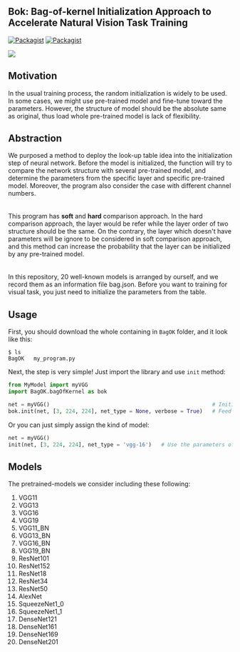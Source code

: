 ## Bok: Bag-of-kernel Initialization Approach to Accelerate Natural Vision Task Training

[![Packagist](https://img.shields.io/badge/Pytorch-0.4.0-red.svg)]()
[![Packagist](https://img.shields.io/badge/Python-3.5.2-blue.svg)]()

![](https://i.imgur.com/J8runwS.png)

Motivation
---
In the usual training process, the random initialization is widely to be used. In some cases, we might use pre-trained model and fine-tune toward the parameters. However, the structure of model should be the absolute same as original, thus load whole pre-trained model is lack of flexibility.    

Abstraction
---
We purposed a method to deploy the look-up table idea into the initialization step of neural network. Before the model is initialized, the function will try to compare the network structure with several pre-trained model, and determine the parameters from the specific layer and specific pre-trained model. Moreover, the program also consider the case with different channel numbers.     
<br/>    
This program has **soft** and **hard** comparison approach. In the hard comparison approach, the layer would be refer while the layer order of two structure should be the same. On the contrary, the layer which doesn't have parameters will be ignore to be considered in soft comparison approach, and this method can increase the probability that the layer can be initialized by any pre-trained model.    
<br/>    
In this repository, 20 well-known models is arranged by ourself, and we record them as an information file bag.json. Before you want to training for visual task, you just need to initialize the parameters from the table.    

Usage
---
First, you should download the whole containing in `BagOK` folder, and it look like this:
```
$ ls
BagOK   my_program.py
```

Next, the step is very simple! Just import the library and use `init` method:
```python
from MyModel import myVGG
import BagOK.bagOfKernel as bok

net = myVGG()                                                   # Initialize your network
bok.init(net, [3, 224, 224], net_type = None, verbose = True)   # Feed and done!
```

Or you can just simply assign the kind of model:
```python
net = myVGG()
init(net, [3, 224, 224], net_type = 'vgg-16')   # Use the parameters of VGG to initialize
```

Models
---
The pretrained-models we consider including these following:
01. VGG11
02. VGG13
03. VGG16
04. VGG19
05. VGG11_BN
06. VGG13_BN
07. VGG16_BN
08. VGG19_BN
09. ResNet101
10. ResNet152
11. ResNet18
12. ResNet34
13. ResNet50
14. AlexNet
15. SqueezeNet1_0
16. SqueezeNet1_1
17. DenseNet121
18. DenseNet161
19. DenseNet169
20. DenseNet201 